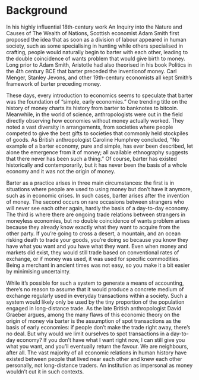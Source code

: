 # Background

In his highly influential 18th-century work An Inquiry into the Nature and Causes of The Wealth of Nations, Scottish economist Adam Smith first proposed the idea that as soon as a division of labour appeared in human society, such as some specialising in hunting while others specialised in crafting, people would naturally begin to barter with each other, leading to the double coincidence of wants problem that would give birth to money. Long prior to Adam Smith, Aristotle had also theorised in his book Politics in the 4th century BCE that barter preceded the inventionof money. Carl Menger, Stanley Jevons, and other 19th-century economists all kept Smith’s framework of barter preceding money. 

These days, every introduction to economics seems to speculate that barter was the foundation of “simple, early economies.” One trending title on the history of money charts its history from barter to banknotes to bitcoin. Meanwhile, in the world of science, anthropologists were out in the field directly observing how economies without money actually worked. They noted a vast diversity in arrangements, from societies where people competed to give the best gifts to societies that commonly held stockpiles of goods. As British anthropologist Caroline Humphrey concluded, “No example of a barter economy, pure and simple, has ever been described, let alone the emergence from it of money; all available ethnography suggests that there never has been such a thing.” Of course, barter has existed historically and contemporarily, but it has never been the basis of a whole economy and it was not the origin of money. 

Barter as a practice arises in three main circumstances: the first is in situations where people are used to using money but don’t have it anymore, such as in economic crises. In such cases, barter arises after the invention of money. The second occurs on rare occasions between strangers who will never see each other again, hardly the basis of a day-to-day economy. The third is where there are ongoing trade relations between strangers in moneyless economies, but no double coincidence of wants problem arises because they already know exactly what they want to acquire from the other party. If you’re going to cross a desert, a mountain, and an ocean risking death to trade your goods, you’re doing so because you know they have what you want and you have what they want. Even when money and markets did exist, they would still trade based on conventional rates of exchange, or if money was used, it was used for specific commodities. Being a merchant in ancient times was not easy, so you make it a bit easier by minimising uncertainty.

While it’s possible for such a system to generate a means of accounting, there’s no reason to assume that it would produce a concrete medium of exchange regularly used in everyday transactions within a society. Such a system would likely only be used by the tiny proportion of the population engaged in long-distance trade. As the late British anthropologist David Graeber argues, among the many flaws of this economic theory on the origin of money via barter is the assumption of spot transactions as the basis of early economies: if people don’t make the trade right away, there’s no deal. But why would we limit ourselves to spot transactions in a day-to-day economy? If you don’t have what I want right now, I can still give you what you want, and you’ll eventually return the favour. We are neighbours, after all. The vast majority of all economic relations in human history have existed between people that lived near each other and knew each other personally, not long-distance traders. An institution as impersonal as money wouldn’t cut it in such contexts.
